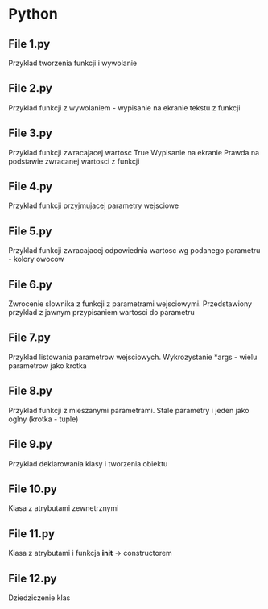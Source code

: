 # Python

## File 1.py
Przyklad tworzenia funkcji i wywolanie

## File 2.py
Przyklad funkcji z wywolaniem - wypisanie na ekranie tekstu z funkcji

## File 3.py
Przyklad funkcji zwracajacej wartosc True
Wypisanie na ekranie Prawda na podstawie zwracanej wartosci z funkcji 

## File 4.py
Przyklad funkcji przyjmujacej parametry wejsciowe

## File 5.py
Przyklad funkcji zwracajacej odpowiednia wartosc wg podanego parametru -
kolory owocow

## File 6.py
Zwrocenie slownika z funkcji z parametrami wejsciowymi. Przedstawiony przyklad z jawnym przypisaniem wartosci do parametru

## File 7.py
Przyklad listowania parametrow wejsciowych. Wykrozystanie *args - wielu parametrow jako krotka  

## File 8.py
Przyklad funkcji z mieszanymi parametrami. Stale parametry i jeden jako oglny (krotka - tuple)

## File 9.py
Przyklad deklarowania klasy i tworzenia obiektu

## File 10.py
Klasa z atrybutami zewnetrznymi

## File 11.py
Klasa z atrybutami i funkcja __init__ -> constructorem

## File 12.py
Dziedziczenie klas